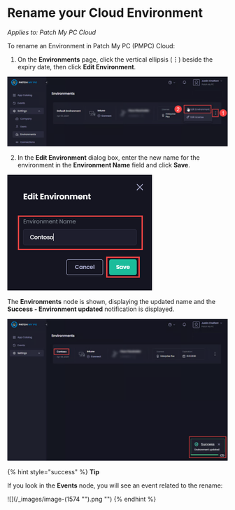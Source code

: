 # Rename your Cloud Environment

_Applies to: Patch My PC Cloud_

To rename an Environment in Patch My PC (PMPC) Cloud:

1. On the **Environments** page, click the vertical ellipsis (**⋮**) beside the expiry date, then click **Edit Environment**.

![Clicking the vertical ellipsis beside the expiry date and clicking Edit Environment](/_images/image-(2576).png "Clicking the vertical ellipsis beside the expiry date and clicking Edit Environment")

2. In the **Edit Environment** dialog box, enter the new name for the environment in the **Environment Name** field and click **Save**.

![Entering the new name for the environment in the Environment Name field and clicking Save](/_images/image-(1569).png "Entering the new name for the environment in the Environment Name field and clicking Save")

The **Environments** node is shown, displaying the updated name and the **Success - Environment updated** notification is displayed.

![&#x22;Success - Environment updated&#x22; notification](/_images/image-(2577).png "&#x22;Success - Environment updated&#x22; notification")

{% hint style="success" %}
**Tip**

If you look in the **Events** node, you will see an event related to the rename:

![](/_images/image-(1574 "").png "")
{% endhint %}